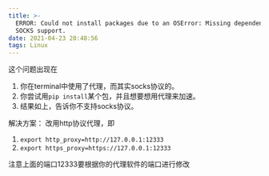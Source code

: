 ```yaml
---
title: >-
  ERROR: Could not install packages due to an OSError: Missing dependencies for
  SOCKS support.
date: 2021-04-23 20:48:56
tags: Linux
---
```

这个问题出现在
1. 你在terminal中使用了代理，而其实socks协议的。
2. 你尝试用`pip install`某个包，并且想要想用代理来加速。
3. 结果如上，告诉你不支持socks协议。

解决方案：
改用http协议代理，即
1. `export http_proxy=http://127.0.0.1:12333`
2. `export https_proxy=https://127.0.0.1:12333`

注意上面的端口12333要根据你的代理软件的端口进行修改


